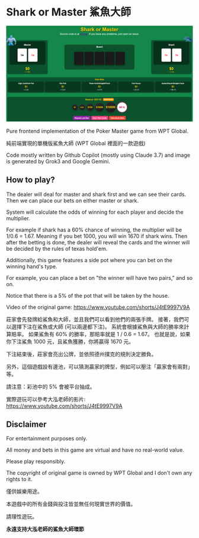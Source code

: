 # Shark or Master 鯊魚大師

![](static/screenshot1.png)

Pure frontend implementation of the Poker Master game from WPT Global.

純前端實現的單機版鯊魚大師 (WPT Global 裡面的一款遊戲)

Code mostly written by Github Copilot (mostly using Claude 3.7) and image is generated by Grok3 and Google Gemini.

## How to play?

The dealer will deal for master and shark first and we can see their cards.
Then we can place our bets on either master or shark.

System will calculate the odds of winning for each player and decide the multiplier.

For example if shark has a 60% chance of winning, the multiplier will be 1/0.6 = 1.67. Meaning if you bet 1000, you will win 1670 if shark wins.
Then after the betting is done, the dealer will reveal the cards and the winner will be decided by the rules of texas hold'em.

Additionally, this game features a side pot where you can bet on the winning hand's type.

For example, you can place a bet on "the winner will have two pairs," and so on.

Notice that there is a 5% of the pot that will be taken by the house.

Video of the original game: <https://www.youtube.com/shorts/J4tE9997V9A>

莊家會先發牌給鯊魚和大師，並且我們可以看到他們的兩張手牌。
接著，我們可以選擇下注在鯊魚或大師 (可以兩邊都下注)。
系統會根據鯊魚與大師的勝率來計算賠率。
如果鯊魚有 60% 的勝率，那賠率就是 1 / 0.6 = 1.67。
也就是說，如果你下注鯊魚 1000 元，且鯊魚獲勝，你將贏得 1670 元。

下注結束後，莊家會亮出公牌，並依照德州撲克的規則決定勝負。

另外，這個遊戲設有邊池，可以猜測贏家的牌型，例如可以壓注「贏家會有兩對」等。

請注意：彩池中的 5% 會被平台抽成。

實際遊玩可以參考大泓老師的影片: <https://www.youtube.com/shorts/J4tE9997V9A>

## Disclaimer

For entertainment purposes only.

All money and bets in this game are virtual and have no real-world value.

Please play responsibly.

The copyright of original game is owned by WPT Global and I don't own any rights to it.

僅供娛樂用途。

本遊戲中的所有金錢與投注皆並無任何現實世界的價值。

請理性遊玩。

**永遠支持大泓老師的鯊魚大師環節**
